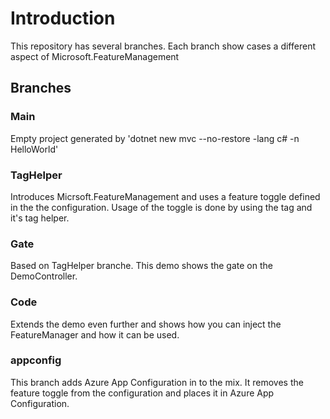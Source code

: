 # Introduction 
This repository has several branches. Each branch show cases a different aspect of Microsoft.FeatureManagement

## Branches

### Main
Empty project generated by 'dotnet new mvc --no-restore -lang c# -n HelloWorld'

### TagHelper
Introduces Micrsoft.FeatureManagement and uses a feature toggle defined in the the configuration. Usage of the toggle is done by using the <feature> tag and it's tag helper.

### Gate
Based on TagHelper branche. This demo shows the gate on the DemoController.

### Code
Extends the demo even further and shows how you can inject the FeatureManager and how it can be used.

### appconfig
This branch adds Azure App Configuration in to the mix. It removes the feature toggle from the configuration and places it in Azure App Configuration.
